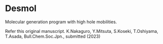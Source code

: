 # Desmol
Molecular generation program with high hole mobilities.

Refer this original manuscript.
K.Nakaguro, Y.Mitsuta, S.Koseki, T.Oshiyama, T.Asada, Bull.Chem.Soc.Jpn., submitted  (2023)

